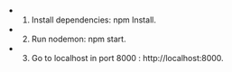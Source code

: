 - 1. Install dependencies: npm Install.
- 2. Run nodemon: npm start.
- 3. Go to localhost in port 8000 : http://localhost:8000.

